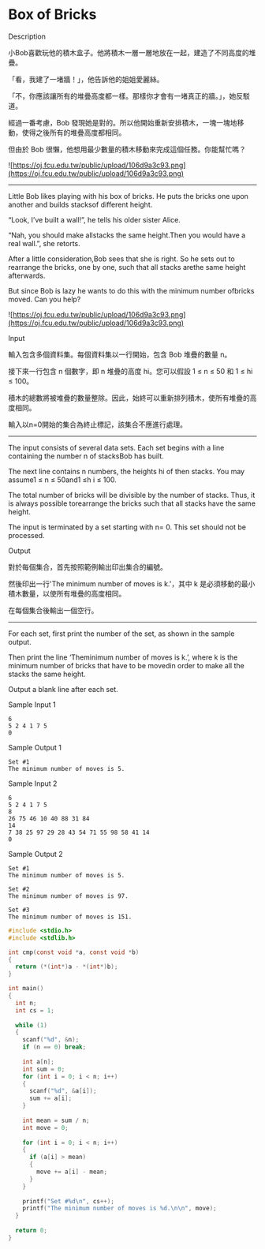 # Box of Bricks

Description

小Bob喜歡玩他的積木盒子。他將積木一層一層地放在一起，建造了不同高度的堆疊。

「看，我建了一堵牆！」，他告訴他的姐姐愛麗絲。

「不，你應該讓所有的堆疊高度都一樣。那樣你才會有一堵真正的牆。」，她反駁道。

經過一番考慮，Bob 發現她是對的。所以他開始重新安排積木，一塊一塊地移動，使得之後所有的堆疊高度都相同。

但由於 Bob 很懶，他想用最少數量的積木移動來完成這個任務。你能幫忙嗎？

![https://oj.fcu.edu.tw/public/upload/106d9a3c93.png](https://oj.fcu.edu.tw/public/upload/106d9a3c93.png)

- ------------------------------------------------------------------------------

Little Bob likes playing with his box of bricks. He puts the bricks one upon another and builds stacksof different height.

“Look, I’ve built a wall!”, he tells his older sister Alice.

“Nah, you should make allstacks the same height.Then you would have a real wall.”, she retorts.

After a little consideration,Bob sees that she is right. So he sets out to rearrange the bricks, one by one, such that all stacks arethe same height afterwards.

But since Bob is lazy he wants to do this with the minimum number ofbricks moved. Can you help?

![https://oj.fcu.edu.tw/public/upload/106d9a3c93.png](https://oj.fcu.edu.tw/public/upload/106d9a3c93.png)

Input

輸入包含多個資料集。每個資料集以一行開始，包含 Bob 堆疊的數量 n。

接下來一行包含 n 個數字，即 n 堆疊的高度 hi。您可以假設 1 ≤ n ≤ 50 和 1 ≤ hi ≤ 100。

積木的總數將被堆疊的數量整除。因此，始終可以重新排列積木，使所有堆疊的高度相同。

輸入以n=0開始的集合為終止標記，該集合不應進行處理。

- ------------------------------------------------------------------------------

The input consists of several data sets. Each set begins with a line containing the number n of stacksBob has built.

The next line contains n numbers, the heights hi of then stacks. You may assume1 ≤ n ≤ 50and1 ≤h i ≤ 100.

The total number of bricks will be divisible by the number of stacks. Thus, it is always possible torearrange the bricks such that all stacks have the same height.

The input is terminated by a set starting with n= 0. This set should not be processed.

Output

對於每個集合，首先按照範例輸出印出集合的編號。

然後印出一行'The minimum number of moves is k.'，其中 k 是必須移動的最小積木數量，以使所有堆疊的高度相同。

在每個集合後輸出一個空行。

- ------------------------------------------------------------------------------

For each set, first print the number of the set, as shown in the sample output.

Then print the line ‘Theminimum number of moves is k.’, where k is the minimum number of bricks that have to be movedin order to make all the stacks the same height.

Output a blank line after each set.

Sample Input 1

```
6
5 2 4 1 7 5
0
```

Sample Output 1

```
Set #1
The minimum number of moves is 5.
```

Sample Input 2

```
6
5 2 4 1 7 5
8
26 75 46 10 40 88 31 84
14
7 38 25 97 29 28 43 54 71 55 98 58 41 14
0
```

Sample Output 2

```
Set #1
The minimum number of moves is 5.

Set #2
The minimum number of moves is 97.

Set #3
The minimum number of moves is 151.
```

```c
#include <stdio.h>
#include <stdlib.h>

int cmp(const void *a, const void *b)
{
  return (*(int*)a - *(int*)b);
}

int main()
{
  int n;
  int cs = 1;
  
  while (1)
  {
    scanf("%d", &n);
    if (n == 0) break;
    
    int a[n];
    int sum = 0;
    for (int i = 0; i < n; i++)
    {
      scanf("%d", &a[i]);
      sum += a[i];
    }
    
    int mean = sum / n;
    int move = 0;
    
    for (int i = 0; i < n; i++)
    {
      if (a[i] > mean)
      {
        move += a[i] - mean;
      }
    }
    
    printf("Set #%d\n", cs++);
    printf("The minimum number of moves is %d.\n\n", move);
  }
  
  return 0;
}

```